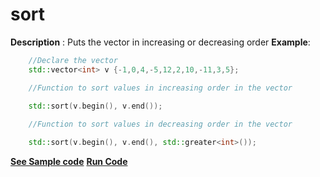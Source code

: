 # sort

**Description** : Puts the vector in increasing or decreasing order
**Example**:
```cpp
    //Declare the vector  
    std::vector<int> v {-1,0,4,-5,12,2,10,-11,3,5};

    //Function to sort values in increasing order in the vector

    std::sort(v.begin(), v.end());
    
    //Function to sort values in decreasing order in the vector

    std::sort(v.begin(), v.end(), std::greater<int>()); 

```
**[See Sample code](../snippets/vector/sort.cpp)**
**[Run Code](https://rextester.com/FFTEBY25900)**